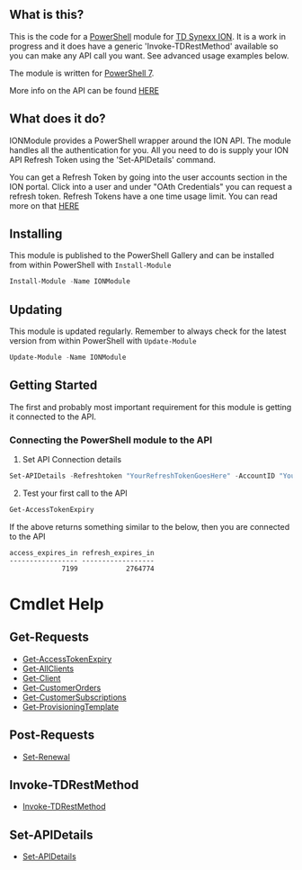 ## What is this?

This is the code for a [PowerShell](https://microsoft.com/powershell) module for [TD Synexx ION](https://ion.tdsynnex.com/v2/login). It is a work in progress and it does have a generic 'Invoke-TDRestMethod' available so you can make any API call you want. See advanced usage examples below. 

The module is written for [PowerShell 7](https://docs.microsoft.com/en-us/powershell/scripting/whats-new/what-s-new-in-powershell-71?view=powershell-7.1). 

More info on the API can be found [HERE](https://www.tdsynnex.com/ion/v3api/)

## What does it do?

IONModule provides a PowerShell wrapper around the ION API. The module handles all the authentication for you. All you need to do is supply your ION API Refresh Token using the 'Set-APIDetails' command.

You can get a Refresh Token by going into the user accounts section in the ION portal. Click into a user and under "OAth Credentials" you can request a refresh token. Refresh Tokens have a one time usage limit. You can read more on that [HERE](https://www.tdsynnex.com/ion/v3api/#tag/AccessAuthentication)

## Installing

This module is published to the PowerShell Gallery and can be installed from within PowerShell with `Install-Module`

```powershell
Install-Module -Name IONModule
```

## Updating

This module is updated regularly. Remember to always check for the latest version from within PowerShell with `Update-Module`

```powershell
Update-Module -Name IONModule
```

## Getting Started

The first and probably most important requirement for this module is getting it connected to the API.


### Connecting the PowerShell module to the API

1. Set API Connection details
```powershell
Set-APIDetails -Refreshtoken "YourRefreshTokenGoesHere" -AccountID "Your Account ID goes here"
```

2. Test your first call to the API
```powershell
Get-AccessTokenExpiry
```

If the above returns something similar to the below, then you are connected to the API
```
access_expires_in refresh_expires_in
----------------- ------------------
             7199            2764774
```

# Cmdlet Help
## Get-Requests
- [Get-AccessTokenExpiry](./Docs/Get-AccessTokenExpiry.md)
- [Get-AllClients](./Docs/Get-AllClients.md)
- [Get-Client](./Docs/Get-Client.md)
- [Get-CustomerOrders](./Docs/Get-CustomerOrders.md)
- [Get-CustomerSubscriptions](./Docs/Get-CustomerSubscriptions.md)
- [Get-ProvisioningTemplate](./Docs/Get-ProvisioningTemplate.md)
## Post-Requests
- [Set-Renewal](./Docs/Set-Renewal.md)
## Invoke-TDRestMethod
- [Invoke-TDRestMethod](./Docs/Invoke-TDRestMethod.md)
## Set-APIDetails
- [Set-APIDetails](./Docs/Set-APIDetails.md)
